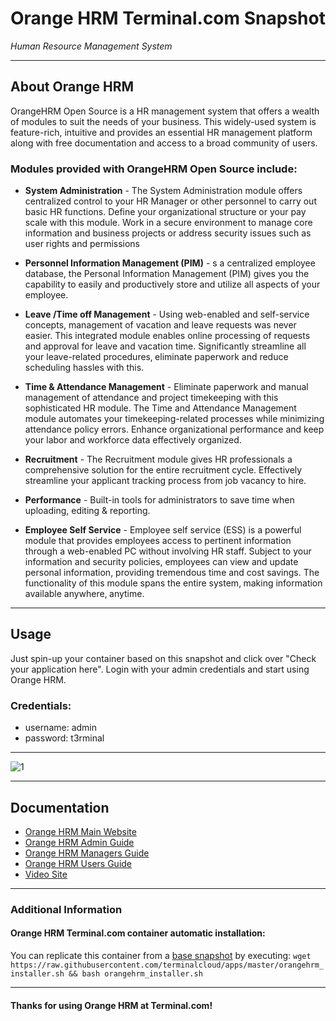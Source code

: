 # **Orange HRM** Terminal.com Snapshot
*Human Resource Management System*

---

## About Orange HRM
OrangeHRM Open Source is a HR management system that offers a wealth of modules to suit the needs of your business. This widely-used system is feature-rich, intuitive and provides an essential HR management platform along with free documentation and access to a broad community of users.

### Modules provided with OrangeHRM Open Source include:
- **System Administration** - The System Administration module offers centralized control to your HR Manager or other personnel to carry out basic HR functions. Define your organizational structure or your pay scale with this module. Work in a secure environment to manage core information and business projects or address security issues such as user rights and permissions

- **Personnel Information Management (PIM)** - s a centralized employee database, the Personal Information Management (PIM) gives you the capability to easily and productively store and utilize all aspects of your employee.

- **Leave /Time off Management** - Using web-enabled and self-service concepts, management of vacation and leave requests was never easier. This integrated module enables online processing of requests and approval for leave and vacation time. Significantly streamline all your leave-related procedures‚ eliminate paperwork and reduce scheduling hassles with this.

- **Time & Attendance Management** - Eliminate paperwork and manual management of attendance and project timekeeping with this sophisticated HR module. The Time and Attendance Management module automates your timekeeping-related processes while minimizing attendance policy errors. Enhance organizational performance and keep your labor and workforce data effectively organized.

- **Recruitment** - The Recruitment module gives HR professionals a comprehensive solution for the entire recruitment cycle. Effectively streamline your applicant tracking process from job vacancy to hire.

- **Performance** - Built-in tools for administrators to save time when uploading, editing & reporting.

- **Employee Self Service** - Employee self service (ESS) is a powerful module that provides employees access to pertinent information through a web-enabled PC without involving HR staff. Subject to your information and security policies, employees can view and update personal information, providing tremendous time and cost savings. The functionality of this module spans the entire system‚ making information available anywhere‚ anytime.

---


## Usage

Just spin-up your container based on this snapshot and click over "Check your application here".
Login with your admin credentials and start using Orange HRM.


### Credentials:

- username: admin
- password: t3rminal


---

![1](http://www.orangehrm.com/blog/wp-content/uploads/2008/08/employeeinformation1.png)	

---

## Documentation
- [Orange HRM Main Website](http://www.orangehrm.com/)
- [Orange HRM Admin Guide](http://www.orangehrm.com/Files/Complete-Administrative-User-Guide3.0.pdf)
- [Orange HRM Managers Guide ](http://www.orangehrm.com/Files/User-Guide-For-Supervisors-Managers3.0.pdf)
- [Orange HRM Users Guide](http://www.orangehrm.com/Files/User-Guide-For-Employee-Self-Service-Users3.0.pdf)
- [Video Site](https://www.youtube.com/user/orangehrm)

---


### Additional Information
#### Orange HRM Terminal.com container automatic installation:
You can replicate this container from a [base snapshot](https://www.terminal.com/tiny/FzpHiTXG1K) by executing:
`wget https://raw.githubusercontent.com/terminalcloud/apps/master/orangehrm_installer.sh && bash orangehrm_installer.sh`


---

#### Thanks for using Orange HRM at Terminal.com!